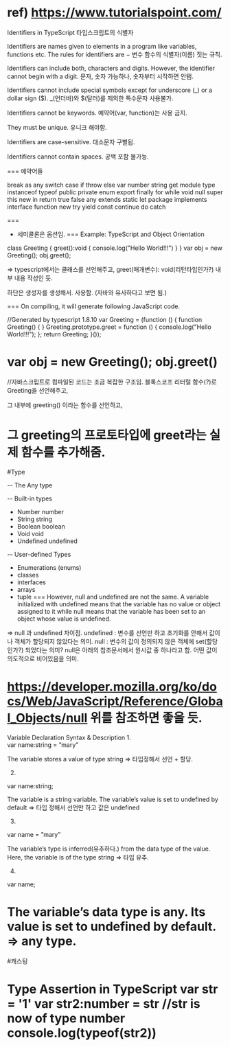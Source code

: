 ref)
https://www.tutorialspoint.com/
===

Identifiers in TypeScript
타입스크립트의 식별자 

Identifiers are names given to elements in a program like variables, functions etc. The rules for identifiers are −
변수 함수의 식별자(이름) 짓는 규칙.

Identifiers can include both, characters and digits. However, the identifier cannot begin with a digit.
문자, 숫자 가능하나, 숫자부터 시작하면 안됌.

Identifiers cannot include special symbols except for underscore (_) or a dollar sign ($).
_(언더바)와 $(달러)를 제외한 특수문자 사용불가.

Identifiers cannot be keywords.
예약어(var, function)는 사용 금지.

They must be unique.
유니크 해야함.

Identifiers are case-sensitive.
대소문자 구별됨.

Identifiers cannot contain spaces.
공백 포함 불가능.

===
예약어들

break	as	any	switch
case	if	throw	else
var	number	string	get
module	type	instanceof	typeof
public	private	enum	export
finally	for	while	void
null	super	this	new
in	return	true	false
any	extends	static	let
package	implements	interface	function
new	try	yield	const
continue	do	catch

===
- 세미콜론은 옵션임.
===
Example: TypeScript and Object Orientation

class Greeting { 
   greet():void { 
      console.log("Hello World!!!") 
   } 
} 
var obj = new Greeting(); 
obj.greet();

=> typescript에서는 클래스를 선언해주고, 
greet(매개변수): void(리턴타입인가?)
내부 내용 작성인 듯.

하단은 생성자를 생성해서. 사용함.
(자바와 유사하다고 보면 됨.)

===
On compiling, it will generate following JavaScript code.

//Generated by typescript 1.8.10
var Greeting = (function () {
   function Greeting() {
   }
   Greeting.prototype.greet = function () {
      console.log("Hello World!!!");
   };
	return Greeting;
}());

var obj = new Greeting();
obj.greet()
===
//자바스크립트로 컴파일된 코드는 조금 복잡한 구조임.
블록스코프 리터럴 함수(?)로 Greeting을 선언해주고,

그 내부에 greeting() 이라는 함수를 선언하고,

그 greeting의 프로토타입에 greet라는 실제 함수를 추가해줌.
===

#Type

-- The Any type

-- Built-in types
- Number	number	
- String	string	
- Boolean	boolean	
- Void	    void	
- Undefined	undefined	

-- User-defined Types

- Enumerations (enums)
- classes 
- interfaces
- arrays
- tuple
===
However, null and undefined are not the same. A variable initialized with undefined means that the variable has no value or object assigned to it 
while null means that the variable has been set to an object whose value is undefined.

=> null 과 undefined 차이점.
undefined : 변수를 선언만 하고 초기화를 안해서 값이나 객체가 할당되지 않았다는 의미.
null : 변수의 값이 정의되지 않은 객체에 set(할당 인가?) 되었다는 의미?
null은 아래의 참조문서에서 원시값 중 하나라고 함.
어떤 값이 의도적으로 비어있음을 의미.

https://developer.mozilla.org/ko/docs/Web/JavaScript/Reference/Global_Objects/null
위를 참조하면 좋을 듯.
===
Variable Declaration Syntax & Description
1.	
var name:string = ”mary”

The variable stores a value of type string
=> 타입정해서 선언 + 할당.

2.	
var name:string;

The variable is a string variable. The variable’s value is set to undefined by default
=> 타입 정해서 선언만 하고 값은 undefined

3.	
var name = ”mary”

The variable’s type is inferred(유추하다.) from the data type of the value. Here, the variable is of the type string
=> 타입 유추.

4.	
var name;

The variable’s data type is any. Its value is set to undefined by default.
=> any type.
===
#캐스팅

Type Assertion in TypeScript
var str = '1' 
var str2:number = <number> <any> str   //str is now of type number 
console.log(typeof(str2))
===


